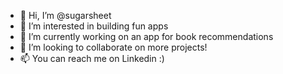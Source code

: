 - 👋 Hi, I’m @sugarsheet
- 👀 I’m interested in building fun apps
- 🌱 I’m currently working on an app for book recommendations
- 💞️ I’m looking to collaborate on more projects!
- 📫 You can reach me on Linkedin :)

<!---
sugarsheet/sugarsheet is a ✨ special ✨ repository because its `README.md` (this file) appears on your GitHub profile.
You can click the Preview link to take a look at your changes.
--->
